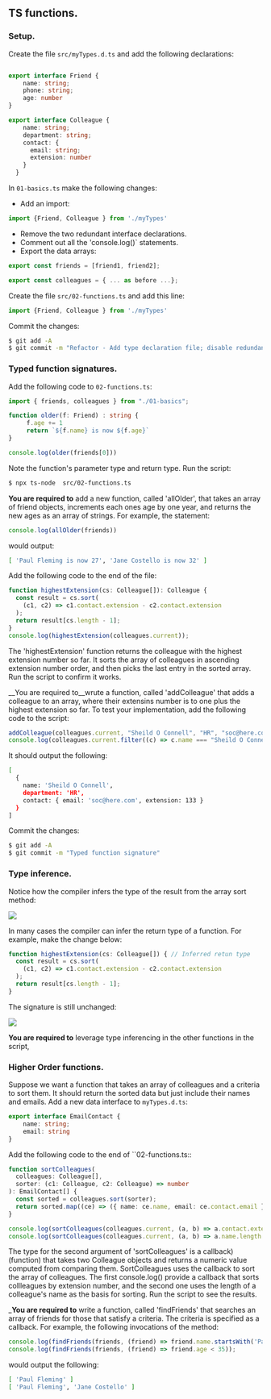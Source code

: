 ## TS functions.

### Setup.
Create the file `src/myTypes.d.ts` and add the following declarations:
~~~ts

export interface Friend {
    name: string;
    phone: string;
    age: number
}

export interface Colleague {
    name: string;
    department: string;
    contact: {
      email: string;
      extension: number
    } 
  }
~~~
In `01-basics.ts` make the following changes: 
+ Add an import:
~~~ts
import {Friend, Colleague } from './myTypes'
~~~
+ Remove the two redundant interface declarations.
+ Comment out all the 'console.log()` statements.
+ Export the data arrays:
~~~ts
export const friends = [friend1, friend2];

export const colleagues = { ... as before ...};
~~~

Create the file `src/02-functions.ts` and add this line:
~~~ts
import {Friend, Colleague } from './myTypes'
~~~

Commit the changes:
~~~bash
$ git add -A
$ git commit -m "Refactor - Add type declaration file; disable redundant consol logs"
~~~
### Typed function signatures.

Add the following code to `02-functions.ts`:
~~~ts
import { friends, colleagues } from "./01-basics";

function older(f: Friend) : string {
     f.age += 1
     return `${f.name} is now ${f.age}` 
}

console.log(older(friends[0]))
~~~
Note the function's parameter type and return type. Run the script:
~~~bash
$ npx ts-node  src/02-functions.ts 
~~~

__You are required to__ add a new function, called 'allOlder', that takes an array of friend objects, increments each ones age by one year, and returns the new ages as an array of strings. For example, the statement:
~~~ts
console.log(allOlder(friends))
~~~
would output:
~~~bash
[ 'Paul Fleming is now 27', 'Jane Costello is now 32' ]
~~~

Add the following code to the end of the file:
~~~ts
function highestExtension(cs: Colleague[]): Colleague {
  const result = cs.sort(
    (c1, c2) => c1.contact.extension - c2.contact.extension
  );
  return result[cs.length - 1];
}
console.log(highestExtension(colleagues.current));
~~~
The 'highestExtension' function returns the colleague with the highest extension number so far. It sorts the array of colleagues in ascending extension number order, and then picks the last entry in the sorted array. Run the script to confirm it works.

__You are required to__wrute a function, called 'addColleague' that adds a colleague to an array, where their extensins number is to one plus the highest extension so far. To test your implementation, add the following code to the script:
~~~ts
addColleague(colleagues.current, "Sheild O Connell", "HR", "soc@here.com");
console.log(colleagues.current.filter((c) => c.name === "Sheild O Connell"));
~~~
It should output the following:
~~~bash
[
  {
    name: 'Sheild O Connell',
    department: 'HR',
    contact: { email: 'soc@here.com', extension: 133 }
  }
]
~~~

Commit the changes:
~~~bash
$ git add -A
$ git commit -m "Typed function signature"
~~~

### Type inference.

Notice how the compiler infers the type of the result from the array sort method:

![][infer] 

In many cases the compiler can infer the return type of a function. For example, make the change below:
~~~ts
function highestExtension(cs: Colleague[]) { // Inferred retun type
  const result = cs.sort(
    (c1, c2) => c1.contact.extension - c2.contact.extension
  );
  return result[cs.length - 1];
}
~~~

The signature is still unchanged:

![][infer2] 

__You are required to__ leverage type inferencing in the other functions in the script,

### Higher Order functions.

Suppose we want a function that takes an array of colleagues and a criteria to sort them. It should return the sorted data but just include their names and emails. Add a new data interface to `myTypes.d.ts`:
~~~ts
export interface EmailContact {
    name: string;
    email: string
}
~~~
Add the following code to the end of ``02-functions.ts::
~~~ts
function sortColleagues(
  colleagues: Colleague[],
  sorter: (c1: Colleague, c2: Colleague) => number
): EmailContact[] {
  const sorted = colleagues.sort(sorter);
  return sorted.map((ce) => ({ name: ce.name, email: ce.contact.email }));
}

console.log(sortColleagues(colleagues.current, (a, b) => a.contact.extension - b.contact.extension));
console.log(sortColleagues(colleagues.current, (a, b) => a.name.length - b.name.length));
~~~
The type for the second argument of 'sortColleagues' is a callback)(function) that takes two Colleague objects and returns a numeric value computed from comparing them. SortColleagues uses the callback to sort the array of colleagues. The first console.log() provide a callback that sorts collleagues by extension number, and the second one uses the length of a colleague's name as the basis for sorting. Run the script to see the results.

___You are required to__ write a function, called 'findFriends' that searches an array of friends for those that satisfy a criteria. The criteria is specified as a callback. For example, the following invocations of the method:
~~~ts
console.log(findFriends(friends, (friend) => friend.name.startsWith('Pa')));
console.log(findFriends(friends, (friend) => friend.age < 35));
~~~
would output the following:
~~~bash
[ 'Paul Fleming' ]
[ 'Paul Fleming', 'Jane Costello' ]
~~~

[infer]: ./img/infer.png
[infer2]: ./img/infer2.png
